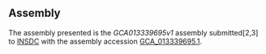 Assembly
--------

The assembly presented is the
_GCA013339695v1_
assembly submitted[2,3] to
[INSDC](https://www.insdc.org) with the assembly accession
[GCA\_013339695.1](https://www.ebi.ac.uk/ena/data/view/GCA_013339695.1).

